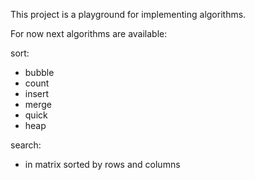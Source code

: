 This project is a playground for implementing algorithms.

For now next algorithms are available:

sort:
- bubble
- count
- insert
- merge
- quick
- heap

search:
- in matrix sorted by rows and columns
